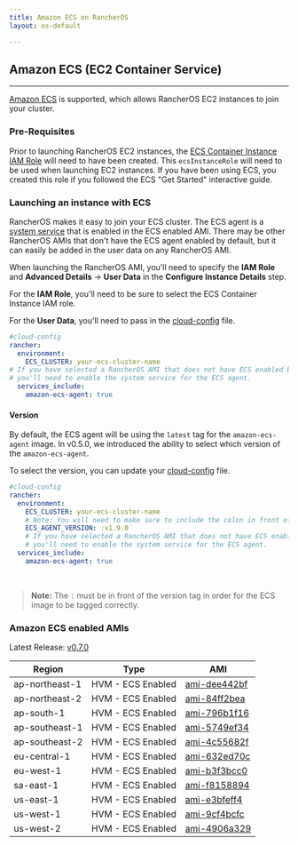 ```yaml
---
title: Amazon ECS on RancherOS
layout: os-default

---
```


## Amazon ECS (EC2 Container Service)
---

[Amazon ECS](https://aws.amazon.com/ecs/) is supported, which allows RancherOS EC2 instances to join your cluster.

### Pre-Requisites

Prior to launching RancherOS EC2 instances, the [ECS Container Instance IAM Role](http://docs.aws.amazon.com/AmazonECS/latest/developerguide/instance_IAM_role.html) will need to have been created. This `ecsInstanceRole` will need to be used when launching EC2 instances. If you have been using ECS, you created this role if you followed the ECS "Get Started" interactive guide.

### Launching an instance with ECS

RancherOS makes it easy to join your ECS cluster. The ECS agent is a [system service]({{site.baseurl}}/os/system-services/adding-system-services/) that is enabled in the ECS enabled AMI. There may be other RancherOS AMIs that don't have the ECS agent enabled by default, but it can easily be added in the user data on any RancherOS AMI.

When launching the RancherOS AMI, you'll need to specify the **IAM Role** and **Advanced Details** -> **User Data** in the **Configure Instance Details** step.

For the **IAM Role**, you'll need to be sure to select the ECS Container Instance IAM role.

For the **User Data**, you'll need to pass in the [cloud-config]({{site.baseurl}}/os/configuration/#cloud-config) file.

```yaml
#cloud-config
rancher:
  environment:
    ECS_CLUSTER: your-ecs-cluster-name
# If you have selected a RancherOS AMI that does not have ECS enabled by default,
# you'll need to enable the system service for the ECS agent.
  services_include:
    amazon-ecs-agent: true
```

#### Version

By default, the ECS agent will be using the `latest` tag for the `amazon-ecs-agent` image. In v0.5.0, we introduced the ability to select which version of the `amazon-ecs-agent`.

To select the version, you can update your [cloud-config]({{site.baseurl}}/os/configuration/#cloud-config) file.

```yaml
#cloud-config
rancher:
  environment:
    ECS_CLUSTER: your-ecs-cluster-name
    # Note: You will need to make sure to include the colon in front of the version.
    ECS_AGENT_VERSION: :v1.9.0
    # If you have selected a RancherOS AMI that does not have ECS enabled by default,
    # you'll need to enable the system service for the ECS agent.
  services_include:
    amazon-ecs-agent: true
```

<br>

> **Note:** The `:` must be in front of the version tag in order for the ECS image to be tagged correctly.

### Amazon ECS enabled AMIs

Latest Release: [v0.7.0](https://github.com/rancher/os/releases/tag/v0.7.0)

Region | Type | AMI
---|--- | ---
ap-northeast-1 | HVM - ECS Enabled |  [ami-dee442bf](https://console.aws.amazon.com/ec2/home?region=ap-northeast-1#launchInstanceWizard:ami=ami-dee442bf)
ap-northeast-2 | HVM - ECS Enabled |  [ami-84ff2bea](https://console.aws.amazon.com/ec2/home?region=ap-northeast-2#launchInstanceWizard:ami=ami-84ff2bea)
ap-south-1 | HVM - ECS Enabled |  [ami-796b1f16](https://console.aws.amazon.com/ec2/home?region=ap-south-1#launchInstanceWizard:ami=ami-796b1f16)
ap-southeast-1 | HVM - ECS Enabled |  [ami-5749ef34](https://console.aws.amazon.com/ec2/home?region=ap-southeast-1#launchInstanceWizard:ami=ami-5749ef34)
ap-southeast-2 | HVM - ECS Enabled |  [ami-4c55682f](https://console.aws.amazon.com/ec2/home?region=ap-southeast-2#launchInstanceWizard:ami=ami-4c55682f)
eu-central-1 | HVM - ECS Enabled |  [ami-632ed70c](https://console.aws.amazon.com/ec2/home?region=eu-central-1#launchInstanceWizard:ami=ami-632ed70c)
eu-west-1 | HVM - ECS Enabled |  [ami-b3f3bcc0](https://console.aws.amazon.com/ec2/home?region=eu-west-1#launchInstanceWizard:ami=ami-b3f3bcc0)
sa-east-1 | HVM - ECS Enabled |  [ami-f8158894](https://console.aws.amazon.com/ec2/home?region=sa-east-1#launchInstanceWizard:ami=ami-f8158894)
us-east-1 | HVM - ECS Enabled |  [ami-e3bfeff4](https://console.aws.amazon.com/ec2/home?region=us-east-1#launchInstanceWizard:ami=ami-e3bfeff4)
us-west-1 | HVM - ECS Enabled |  [ami-9cf4bcfc](https://console.aws.amazon.com/ec2/home?region=us-west-1#launchInstanceWizard:ami=ami-9cf4bcfc)
us-west-2 | HVM - ECS Enabled |  [ami-4906a329](https://console.aws.amazon.com/ec2/home?region=us-west-2#launchInstanceWizard:ami=ami-4906a329)
